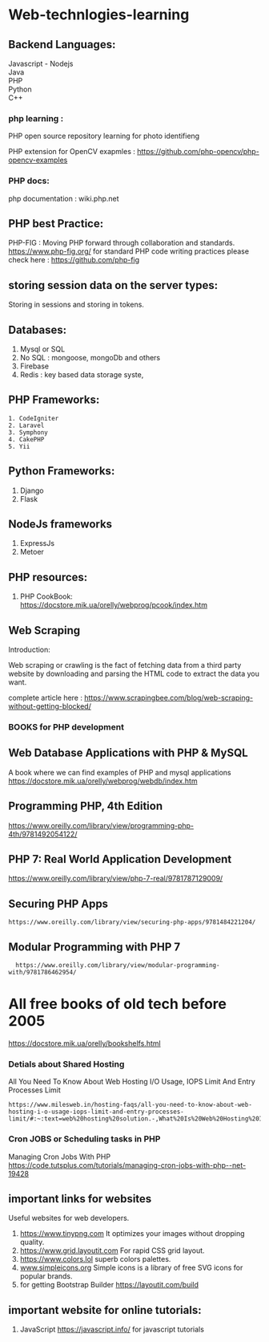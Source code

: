 # Web-technlogies-learning

## Backend Languages: 
Javascript - Nodejs <br>
Java<br>
PHP<br>
Python<br>
C++ <br>

### php learning : 


PHP open source repository learning for photo identifieng 

PHP extension for OpenCV
exapmles : https://github.com/php-opencv/php-opencv-examples


### PHP docs:
 php documentation : wiki.php.net

## PHP best Practice: 
  
  PHP-FIG : Moving PHP forward through collaboration and standards.
  https://www.php-fig.org/
  for standard PHP code writing practices please check here : https://github.com/php-fig
## storing session data on the server types: 
  Storing in sessions and storing in tokens.
  
  
  ## Databases: 
  
 1. Mysql or SQL
 2. No SQL : mongoose, mongoDb and others
 3. Firebase 
 4. Redis : key based data storage syste, 
 
 
 ## PHP Frameworks:
    1. CodeIgniter
    2. Laravel 
    3. Symphony
    4. CakePHP
    5. Yii
    
 ## Python Frameworks: 
   1. Django
   2. Flask
 
 ## NodeJs frameworks
   1. ExpressJs
   2. Metoer 
    
## PHP resources: 
  1. PHP CookBook: https://docstore.mik.ua/orelly/webprog/pcook/index.htm


## Web Scraping 
  Introduction: 

  Web scraping or crawling is the fact of fetching data from a third party website by downloading and parsing the HTML code to extract the data you want.

  complete article here : https://www.scrapingbee.com/blog/web-scraping-without-getting-blocked/

### BOOKS for PHP development

## Web Database Applications with PHP & MySQL 
  A book where we can find examples of PHP and mysql applications 
  https://docstore.mik.ua/orelly/webprog/webdb/index.htm
  

## Programming PHP, 4th Edition

  https://www.oreilly.com/library/view/programming-php-4th/9781492054122/

## PHP 7: Real World Application Development
  https://www.oreilly.com/library/view/php-7-real/9781787129009/


## Securing PHP Apps
    https://www.oreilly.com/library/view/securing-php-apps/9781484221204/

## Modular Programming with PHP 7
      https://www.oreilly.com/library/view/modular-programming-with/9781786462954/

# All free books of old tech before 2005
  https://docstore.mik.ua/orelly/bookshelfs.html

  ### Detials about Shared Hosting 
  All You Need To Know About Web Hosting I/O Usage, IOPS Limit And Entry Processes Limit


    https://www.milesweb.in/hosting-faqs/all-you-need-to-know-about-web-hosting-i-o-usage-iops-limit-and-entry-processes-limit/#:~:text=web%20hosting%20solution.-,What%20Is%20Web%20Hosting%20I%2FO%20Usage%3F,second%20on%20your%20hosting%20server.


### Cron JOBS or Scheduling tasks in PHP
  Managing Cron Jobs With PHP
  https://code.tutsplus.com/tutorials/managing-cron-jobs-with-php--net-19428


  ## important links for websites 
  Useful websites for web developers. 
  1. https://www.tinypng.com 
  It optimizes your images without dropping quality. 
  2. https://www.grid.layoutit.com 
  For rapid CSS grid layout. 
  3. https://www.colors.lol 
  superb colors palettes. 
  4. www.simpleicons.org 
  Simple icons is a library of free SVG icons for popular brands.
  6. for getting Bootstrap Builder 
  https://layoutit.com/build
  
  ## important website for online tutorials: 
  1. JavaScript https://javascript.info/ for javascript tutorials

